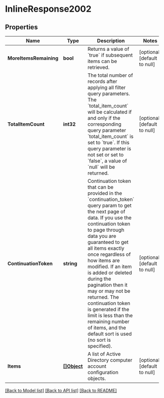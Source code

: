 # InlineResponse2002

## Properties
Name | Type | Description | Notes
------------ | ------------- | ------------- | -------------
**MoreItemsRemaining** | **bool** | Returns a value of &#x60;true&#x60; if subsequent items can be retrieved. | [optional] [default to null]
**TotalItemCount** | **int32** | The total number of records after applying all filter query parameters. The &#x60;total_item_count&#x60; will be calculated if and only if the corresponding query parameter &#x60;total_item_count&#x60; is set to &#x60;true&#x60;. If this query parameter is not set or set to &#x60;false&#x60;, a value of &#x60;null&#x60; will be returned. | [optional] [default to null]
**ContinuationToken** | **string** | Continuation token that can be provided in the &#x60;continuation_token&#x60; query param to get the next page of data. If you use the continuation token to page through data you are guaranteed to get all items exactly once regardless of how items are modified. If an item is added or deleted during the pagination then it may or may not be returned. The continuation token is generated if the limit is less than the remaining number of items, and the default sort is used (no sort is specified). | [optional] [default to null]
**Items** | [**[]Object**](.md) | A list of Active Directory computer account configuration objects. | [optional] [default to null]

[[Back to Model list]](../README.md#documentation-for-models) [[Back to API list]](../README.md#documentation-for-api-endpoints) [[Back to README]](../README.md)

